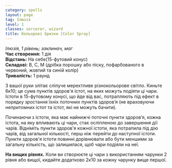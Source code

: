```yaml
---
category: spells
layout: page
tag: Ілюзія
level: 1
classes: sorcerer, wizard
title: Кольорові бризки [Color Spray]
---
```


_Ілюзія, 1 рівень; заклинач, маг_    
**Час створення:** 1 дія   
**Відстань:** На себе(15-футовий конус)   
**Складові:** В, С, М (дрібка порошку або піску, пофарбованого в червоний, жовтий та синій колір)    
**Тривалість:** 1 раунд   

З вашої руки злітає сліпуче мерехтливе різнокольорове світло. Киньте 6к10; це сума пунктів здоров'я істот, на яких можуть подіяти ці чари. Істоти в 15-футовому конусі, що йде від вас, потрапляють під ефект в порядку зростання їхніх поточних пунктів здоров’я (не враховуючи непритомних істот та істот, які не можуть бачити).    

Починаючи з істоти, яка має найнижчі поточні пункти здоров’я, кожна істота, на яку впливають ці чари, стає осліпленою до завершення дії чарів. Відніміть пункти здоров'я кожної істоти, яка потрапила під дію чарів, від загальної кількості, перш ніж перейти до наступної істоти. Пункти здоров'я істоти повинні дорівнювати або бути меншими за загальну кількість, що залишилася, щоб чари подіяли на неї.   

**На вищих рівнях.** Коли ви створюєте ці чари з використанням чарунки 2 рівня або вищої, кидайте додатково 2к10 за кожну чарунку вище першої. 
